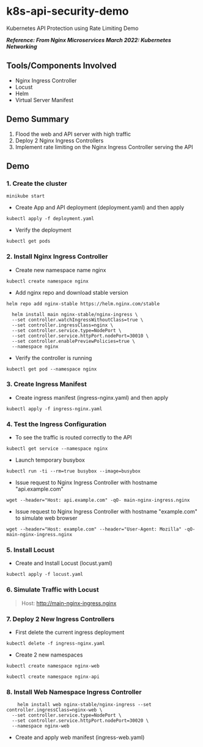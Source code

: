 # k8s-api-security-demo

Kubernetes API Protection using Rate Limiting Demo

***Reference: From Nginx Microservices March 2022: Kubernetes Networking***

## Tools/Components Involved

- Nginx Ingress Controller
- Locust
- Helm
- Virtual Server Manifest

## Demo Summary

1. Flood the web and API server with high traffic
2. Deploy 2 Nginx Ingress Controllers
3. Implement rate limiting on the Nginx Ingress Controller serving the API

## Demo

### 1. Create the cluster

``` minikube start ```

- Create App and API deployment (deployment.yaml) and then apply

``` kubectl apply -f deployment.yaml ```

- Verify the deployment

``` kubectl get pods ```

### 2. Install Nginx Ingress Controller

- Create new namespace name nginx

``` kubectl create namespace nginx ```

- Add nginx repo and download stable version

``` helm repo add nginx-stable https://helm.nginx.com/stable ```

```
  helm install main nginx-stable/nginx-ingress \
  --set controller.watchIngressWithoutClass=true \
  --set controller.ingressClass=nginx \
  --set controller.service.type=NodePort \
  --set controller.service.httpPort.nodePort=30010 \
  --set controller.enablePreviewPolicies=true \
  --namespace nginx
```

- Verify the controller is running

``` kubectl get pod --namespace nginx ```

### 3. Create Ingress Manifest

- Create ingress manifest (ingress-nginx.yaml) and then apply

``` kubectl apply -f ingress-nginx.yaml ```

### 4. Test the Ingress Configuration

- To see the traffic is routed correctly to the API

``` kubectl get service --namespace nginx ```

- Launch temporary busybox

``` kubectl run -ti --rm=true busybox --image=busybox ```

- Issue request to Nginx Ingress Controller with hostname "api.example.com"

``` wget --header="Host: api.example.com" -qO- main-nginx-ingress.nginx ```

- Issue request to Nginx Ingress Controller with hostname "example.com" to simulate web browser

``` wget --header="Host: example.com" --header="User-Agent: Mozilla" -qO- main-nginx-ingress.nginx ```

### 5. Install Locust

- Create and Install Locust (locust.yaml)

``` kubectl apply -f locust.yaml ```

### 6. Simulate Traffic with Locust

> Host: http://main-nginx-ingress.nginx

### 7. Deploy 2 New Ingress Controllers

- First delete the current ingress deployment

``` kubectl delete -f ingress-nginx.yaml ```

- Create 2 new namespaces

``` kubectl create namespace nginx-web ```

``` kubectl create namespace nginx-api ```

### 8. Install Web Namespace Ingress Controller

```
    helm install web nginx-stable/nginx-ingress --set controller.ingressClass=nginx-web \
  --set controller.service.type=NodePort \
  --set controller.service.httpPort.nodePort=30020 \
  --namespace nginx-web
```

- Create and apply web manifest (ingress-web.yaml)

